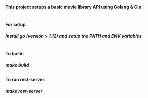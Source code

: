**This project setups a basic movie library API using Golang & Gin.**
#
#### For setup 
##### Install go (version > 1.12) and setup the PATH and ENV variables
#
#### To build:
#####    *make build*
##
#### To run rest-server:
#####    *make rest-server*
##